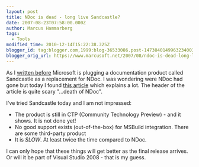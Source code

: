 ```yaml
---
layout: post
title: NDoc is dead - long live Sandcastle?
date: 2007-08-23T07:58:00.000Z
author: Marcus Hammarberg
tags:
  - Tools
modified_time: 2010-12-14T15:22:38.325Z
blogger_id: tag:blogger.com,1999:blog-36533086.post-1473840149963234003
blogger_orig_url: https://www.marcusoft.net/2007/08/ndoc-is-dead-long-live-sandcastle.html
---
```


As I [written before](https://www.marcusoft.net/2007/07/sandcastle-or-marcus-betting-on-wrong.html) Microsoft is plugging a documentation product called Sandcastle as a replacement for NDoc. I was wondering were NDoc had gone but today I found [this article](http://www.hanselman.com/blog/SandcastleMicrosoftCTPOfAHelpCHMFileGeneratorOnTheTailsOfTheDeathOfNDoc.aspx) which explains a lot. The header of the article is quite scary "...death of NDoc".

I've tried Sandcastle today and I am not impressed:

- The product is still in CTP (Community Technology Preview) - and it shows. It is not done yet!
- No good support exists (out-of-the-box) for MSBuild integration. There are some third-party product
- It is *SLOW*. At least twice the time compared to NDoc.

I can only hope that these things will get better as the final release arrives. Or will it be part of Visual Studio 2008 - that is my guess.
